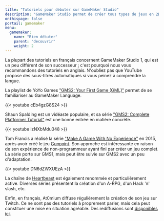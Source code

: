 ```yaml
---
title: "Tutoriels pour débuter sur GameMaker Studio"
description: "GameMaker Studio permet de créer tous types de jeux en 2D, et de les publier sur PC et consoles. Le logiciel est accessible aux débutants tout en étant riche et puissant."
onthispage: false
portail: gamemaker
menu:
  gamemaker:
    name: "Bien débuter"
    parent: "decouvrir"
    weight: 2
---
```


La plupart des tutoriels en français concernent GameMaker Studio 1, qui est un peu différent de son successeur ; c'est pourquoi nous vous recommandons des tutoriels en anglais. N'oubliez pas que YouTube propose des sous-titres automatiques si vous peinez à comprendre la langue.

La playlist de YoYo Games ["GMS2: Your First Game (GML)"](https://www.youtube.com/playlist?list=PLhIbBGhnxj5IcGWhJQNF5hScmCCn4M3xg) permet de se familiariser au GameMaker Language.

{{< youtube cEb4gzG8S24 >}}


Shaun Spalding est un vidéaste populaire, et sa série ["GMS2: Complete Platformer Tutorial"](https://www.youtube.com/playlist?list=PLPRT_JORnIupqWsjRpJZjG07N01Wsw_GJ) est une bonne entrée en matière concrète.

{{< youtube izNXbMdu348 >}}

Tom Francis a réalisé la série ["Make A Game With No Experience"](https://www.youtube.com/playlist?list=PLUtKzyIe0aB2HjpmBhnsHpK7ig0z7ohWw) en 2015, après avoir créé le jeu [Gunpoint](https://store.steampowered.com/app/206190/Gunpoint/). Son approche est intéressante en raison de son expérience de non-programmeur ayant fini par créer un jeu complet. La série porte sur GMS1, mais peut être suivie sur GMS2 avec un peu d'adaptation.

{{< youtube DN6dZWXUEzA >}}

La chaîne de [Heartbeast](https://www.youtube.com/user/uheartbeast) est également renommée et particulièrement active. Diverses séries présentent la création d'un A-RPG, d'un Hack 'n' slash, etc.

Enfin, en français, At0mium diffuse régulièrement la création de son jeu sur Twitch. Ce ne sont pas des tutoriels à proprement parler, mais cela peut constituer une mise en situation agréable. Des rediffusions sont [disponibles ici](https://www.youtube.com/watch?v=AkDUmZc16bU).
